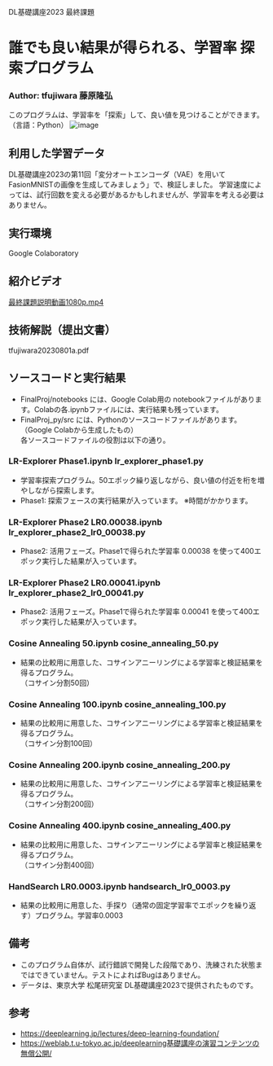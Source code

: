 DL基礎講座2023 最終課題
# 誰でも良い結果が得られる、学習率 探索プログラム
### Author:  tfujiwara 藤原隆弘
このプログラムは、学習率を「探索」して、良い値を見つけることができます。（言語：Python）
![image](https://github.com/fujiwat/DLBasic_2023_MyProject/assets/16160120/e4f591ec-40f4-4e25-8aec-950826c3a506)


## 利用した学習データ
DL基礎講座2023の第11回「変分オートエンコーダ（VAE）を用いてFasionMNISTの画像を生成してみましょう」で、検証しました。
学習速度によっては、試行回数を変える必要があるかもしれませんが、学習率を考える必要はありません。

## 実行環境
Google Colaboratory

## 紹介ビデオ
[最終課題説明動画1080p.mp4](https://1drv.ms/v/s!Aug06OAnUnHpqN4CI2uc2n9wGDeF6A?e=csTbcx)

## 技術解説（提出文書）
tfujiwara20230801a.pdf

## ソースコードと実行結果
- FinalProj/notebooks には、Google Colab用の notebookファイルがあります。Colabの各.ipynbファイルには、実行結果も残っています。
- FinalProj_py/src には、Pythonのソースコードファイルがあります。（Google Colabから生成したもの）<br>
各ソースコードファイルの役割は以下の通り。

### LR-Explorer Phase1.ipynb            lr_explorer_phase1.py
- 学習率探索プログラム。50エポック繰り返しながら、良い値の付近を桁を増やしながら探索します。
- Phase1: 探索フェースの実行結果が入っています。
※時間がかかります。

### LR-Explorer Phase2 LR0.00038.ipynb  lr_explorer_phase2_lr0_00038.py
- Phase2: 活用フェーズ。Phase1で得られた学習率 0.00038 を使って400エポック実行した結果が入っています。

### LR-Explorer Phase2 LR0.00041.ipynb  lr_explorer_phase2_lr0_00041.py
- Phase2: 活用フェーズ。Phase1で得られた学習率 0.00041 を使って400エポック実行した結果が入っています。

### Cosine Annealing 50.ipynb           cosine_annealing_50.py
- 結果の比較用に用意した、コサインアニーリングによる学習率と検証結果を得るプログラム。<br>
（コサイン分割50回）

### Cosine Annealing 100.ipynb          cosine_annealing_100.py
- 結果の比較用に用意した、コサインアニーリングによる学習率と検証結果を得るプログラム。<br>
（コサイン分割100回）

### Cosine Annealing 200.ipynb          cosine_annealing_200.py
- 結果の比較用に用意した、コサインアニーリングによる学習率と検証結果を得るプログラム。<br>
（コサイン分割200回）

### Cosine Annealing 400.ipynb          cosine_annealing_400.py
- 結果の比較用に用意した、コサインアニーリングによる学習率と検証結果を得るプログラム。<br>
（コサイン分割400回）

### HandSearch LR0.0003.ipynb                      handsearch_lr0_0003.py
- 結果の比較用に用意した、手探り（通常の固定学習率でエポックを繰り返す）プログラム。学習率0.0003

## 備考
- このプログラム自体が、試行錯誤で開発した段階であり、洗練された状態まではできていません。テストによればBugはありません。
- データは、東京大学 松尾研究室 DL基礎講座2023で提供されたものです。

## 参考
- https://deeplearning.jp/lectures/deep-learning-foundation/ <br>
- https://weblab.t.u-tokyo.ac.jp/deeplearning基礎講座の演習コンテンツの無償公開/
